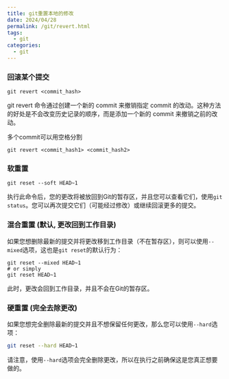 ```yaml
---
title: git重置本地的修改
date: 2024/04/28
permalink: /git/revert.html
tags:
  - git
categories:
  - git 
---
```


### 回滚某个提交

```shell
git revert <commit_hash>
```
git revert 命令通过创建一个新的 commit 来撤销指定 commit 的改动。这种方法的好处是不会改变历史记录的顺序，而是添加一个新的 commit 来撤销之前的改动。

多个commit可以用空格分割

```shell
git revert <commit_hash1> <commit_hash2>
```

### 软重置

```shell
git reset --soft HEAD~1
```

执行此命令后，您的更改将被放回到Git的暂存区，并且您可以查看它们，使用`git status`。您可以再次提交它们（可能经过修改）或继续回滚更多的提交。

### 混合重置 (默认, 更改回到工作目录)

如果您想删除最新的提交并将更改移到工作目录（不在暂存区），则可以使用`--mixed`选项，这也是`git reset`的默认行为：

```shell
git reset --mixed HEAD~1
# or simply
git reset HEAD~1
```

此时，更改会回到工作目录，并且不会在Git的暂存区。

### 硬重置 (完全去除更改)

如果您想完全删除最新的提交并且不想保留任何更改，那么您可以使用`--hard`选项：

```bash
git reset --hard HEAD~1
```

请注意，使用`--hard`选项会完全删除更改，所以在执行之前确保这是您真正想要做的。

